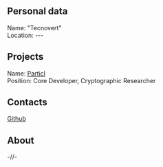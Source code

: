 ## Personal data
Name: "Tecnovert"  
Location: ---   
## Projects 
Name: [Particl](../projects/particl.md)  
Position: Core Developer, Cryptographic Researcher  
## Contacts
[Github](https://github.com/tecnovert)  
## About
-//-
